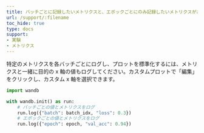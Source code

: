 ```yaml
---
title: バッチごとに記録したいメトリクスと、エポックごとにのみ記録したいメトリクスがある場合はどうすればいいですか？
url: /support/:filename
toc_hide: true
type: docs
support:
- 実験
- メトリクス
---
```


特定のメトリクスを各バッチごとにログし、プロットを標準化するには、メトリクスと一緒に目的の x 軸の値もログしてください。カスタムプロットで「編集」をクリックし、カスタム x 軸を選択できます。

```python
import wandb

with wandb.init() as run:
    # バッチごとの値とメトリクスをログ
    run.log({"batch": batch_idx, "loss": 0.3})
    # エポックごとの値とメトリクスをログ
    run.log({"epoch": epoch, "val_acc": 0.94})
```